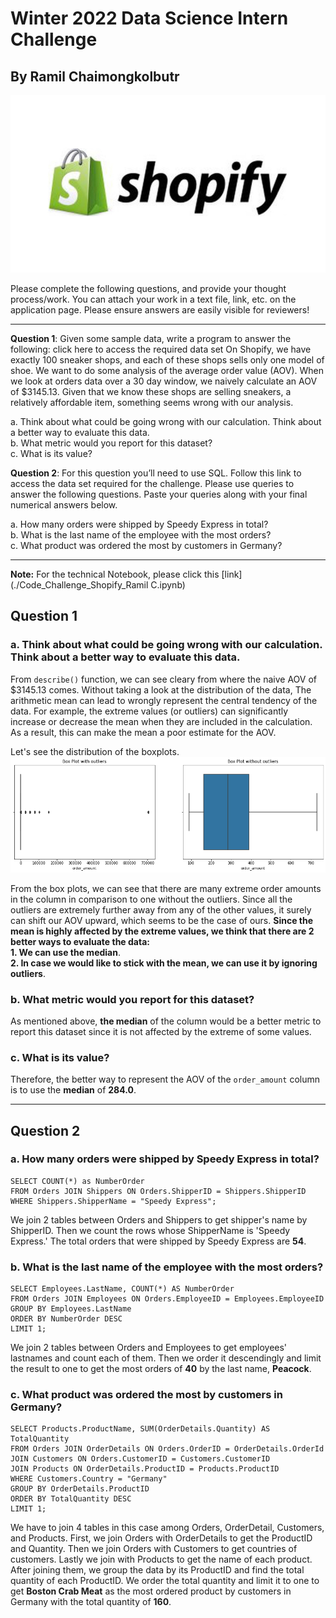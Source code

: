 # Winter 2022 Data Science Intern Challenge 
## By Ramil Chaimongkolbutr

![Shopifylogo](./images/shopify_logo.jpg)

Please complete the following questions, and provide your thought process/work. You can attach your work in a text file, link, etc. on the application page. Please ensure answers are easily visible for reviewers!

***

**Question 1**: Given some sample data, write a program to answer the following: click here to access the required data set
On Shopify, we have exactly 100 sneaker shops, and each of these shops sells only one model of shoe. We want to do some analysis of the average order value (AOV). When we look at orders data over a 30 day window, we naively calculate an AOV of $3145.13. Given that we know these shops are selling sneakers, a relatively affordable item, something seems wrong with our analysis.  

a. Think about what could be going wrong with our calculation. Think about a better way to evaluate this data.  
b. What metric would you report for this dataset?  
c. What is its value?

**Question 2**: For this question you’ll need to use SQL. Follow this link to access the data set required for the challenge. Please use queries to answer the following questions. Paste your queries along with your final numerical answers below.

a. How many orders were shipped by Speedy Express in total?  
b. What is the last name of the employee with the most orders?  
c. What product was ordered the most by customers in Germany?  

***

**Note:** For the technical Notebook, please click this [link](./Code_Challenge_Shopify_Ramil C.ipynb)

## Question 1
### a. Think about what could be going wrong with our calculation. Think about a better way to evaluate this data.
From `describe()` function, we can see cleary from where the naive AOV of $3145.13 comes. Without taking a look at the distribution of the data, The arithmetic mean can lead to wrongly represent the central tendency of the data. For example, the extreme values (or outliers) can significantly increase or decrease the mean when they are included in the calculation. As a result, this can make the mean a poor estimate for the AOV.

Let's see the distribution of the boxplots.
![boxplots](./images/boxplots.png)

From the box plots, we can see that there are many extreme order amounts in the column in comparison to one without the outliers. Since all the outliers are extremely further away from any of the other values, it surely can shift our AOV upward, which seems to be the case of ours. **Since the mean is highly affected by the extreme values, we think that there are 2 better ways to evaluate the data:**  
**1. We can use the median**.  
**2. In case we would like to stick with the mean, we can use it by ignoring outliers**.  

### b. What metric would you report for this dataset?
As mentioned above, **the median** of the column would be a better metric to report this dataset since it is not affected by the extreme of some values. 

### c. What is its value?
Therefore, the better way to represent the AOV of the `order_amount` column is to use the **median** of **284.0**. 

***

## Question 2
### a. How many orders were shipped by Speedy Express in total?
```
SELECT COUNT(*) as NumberOrder
FROM Orders JOIN Shippers ON Orders.ShipperID = Shippers.ShipperID
WHERE Shippers.ShipperName = "Speedy Express";
```
We join 2 tables between Orders and Shippers to get shipper's name by ShipperID. Then we count the rows whose ShipperName is 'Speedy Express.' The total orders that were shipped by Speedy Express are **54**.

### b. What is the last name of the employee with the most orders?
```
SELECT Employees.LastName, COUNT(*) AS NumberOrder 
FROM Orders JOIN Employees ON Orders.EmployeeID = Employees.EmployeeID
GROUP BY Employees.LastName 
ORDER BY NumberOrder DESC
LIMIT 1;
```
We join 2 tables between Orders and Employees to get employees' lastnames and count each of them. Then we order it descendingly and limit the result to one to get the most orders of **40** by the last name, **Peacock**.

### c. What product was ordered the most by customers in Germany?
```
SELECT Products.ProductName, SUM(OrderDetails.Quantity) AS TotalQuantity
FROM Orders JOIN OrderDetails ON Orders.OrderID = OrderDetails.OrderId
JOIN Customers ON Orders.CustomerID = Customers.CustomerID
JOIN Products ON OrderDetails.ProductID = Products.ProductID
WHERE Customers.Country = "Germany"
GROUP BY OrderDetails.ProductID
ORDER BY TotalQuantity DESC
LIMIT 1;
```
We have to join 4 tables in this case among Orders, OrderDetail, Customers, and Products. First, we join Orders with OrderDetails to get the ProductID and Quantity. Then we join Orders with Customers to get countries of customers. Lastly we join with Products to get the name of each product. After joining them, we group the data by its ProductID and find the total quantity of each ProductID. We order the total quantity and limit it to one to get **Boston Crab Meat** as the most ordered product by customers in Germany with the total quantity of **160**.

